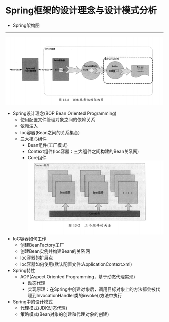 # Spring框架的设计理念与设计模式分析
+ Spring架构图
---
![Spring架构图](pictures/Spring架构图.png)
+ Spring设计理念(BOP Bean Oriented Programming)
	+ 使用配置文件管理对象之间的依赖关系
	+ 依赖注入
	+ Ioc容器(Bean之间的关系集合)
	+ 三大核心组件
		+ Bean组件(工厂模式)
		+ Context组件(Ioc容器：三大组件之间构建的Bean关系网)
		+ Core组件
		![spring组件关系](pictures/spring组件关系.png)
+ IoC容器如何工作
	+ 创建BeanFactory工厂
	+ 创建Bean实例并构建Bean的关系网
	+ Ioc容器的扩展点
	+ Ioc容器如何使用(默认配置文件:ApplicationContext.xml)
+ Spring特性
	+ AOP(Aspect Oriented Programming，基于动态代理实现)
		+ 动态代理
		+ 实现原理：在Spring中创建对象后，调用目标对象上的方法都会被代理到InvocationHandler类的invoke()方法中执行
+ Spring中的设计模式
	+ 代理模式(JDK动态代理)
	+ 策略模式(Bean对象的创建和代理对象的创建)
